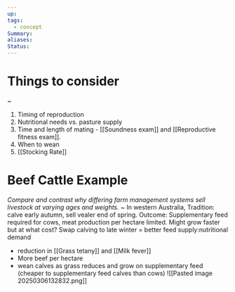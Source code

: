 ```yaml
---
up: 
tags:
  - concept
Summary: 
aliases: 
Status:
---
```

# Things to consider
~
1. Timing of reproduction 
2. Nutritional needs vs. pasture supply
3. Time and length of mating - [[Soundness exam]] and [[Reproductive fitness exam]]. 
4. When to wean 
5. [[Stocking Rate]]

# Beef Cattle Example
*Compare and contrast why differing farm management systems sell livestock at varying ages and weights.*
~
In western Australia, 
Tradition: calve early autumn, sell vealer end of spring.
Outcome: Supplementary feed required for cows, meat production per hectare limited. Might grow faster but at what cost?
Swap calving to late winter = better feed supply:nutritional demand
- reduction in [[Grass tetany]] and [[Milk fever]]
- More beef per hectare
- wean calves as grass reduces and grow on supplementary feed
(cheaper to supplementary feed calves than cows)
![[Pasted image 20250306132832.png]]

